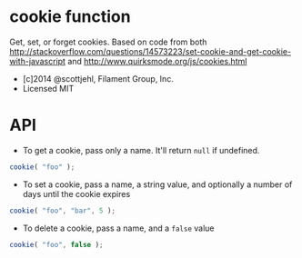 cookie function
======

Get, set, or forget cookies.
Based on code from both http://stackoverflow.com/questions/14573223/set-cookie-and-get-cookie-with-javascript and http://www.quirksmode.org/js/cookies.html

* [c]2014 @scottjehl, Filament Group, Inc. 
* Licensed MIT 

# API
* To get a cookie, pass only a name. It'll return `null` if undefined.
```js
cookie( "foo" );
```

* To set a cookie, pass a name, a string value, and optionally a number of days until the cookie expires
```js
cookie( "foo", "bar", 5 );
```

* To delete a cookie, pass a name, and a `false` value
```js
cookie( "foo", false );
```
